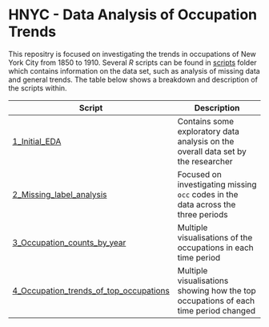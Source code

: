# HNYC - Data Analysis of Occupation Trends

This repositry is focused on investigating the trends in occupations of New York City from 1850 to 1910. Several _R_ scripts can be found in [scripts](/Scripts) folder which contains information on the data set, such as analysis of missing data and general trends. The table below shows a breakdown and description of the scripts within.



| Script | Description |
| ---------- | ---------- |
| [1_Initial_EDA](https://htmlpreview.github.io/?https://github.com/CenterForSpatialResearch/hnyc_occupations/blob/master/Scripts/1_Initial_EDA.html) | Contains some exploratory data analysis on the overall data set by the researcher |
| [2_Missing_label_analysis](https://htmlpreview.github.io/?https://github.com/CenterForSpatialResearch/hnyc_occupations/blob/master/Scripts/2_Missing_label_analysis.html) | Focused on investigating missing `occ` codes in the data across the three periods
| [3_Occupation_counts_by_year](https://htmlpreview.github.io/?https://github.com/CenterForSpatialResearch/hnyc_occupations/blob/master/Scripts/3_Occupation_counts_by_year.html) | Multiple visualisations of the occupations in each time period |
| [4_Occupation_trends_of_top_occupations]() | Multiple visualisations showing how the top occupations of each time period changed |
